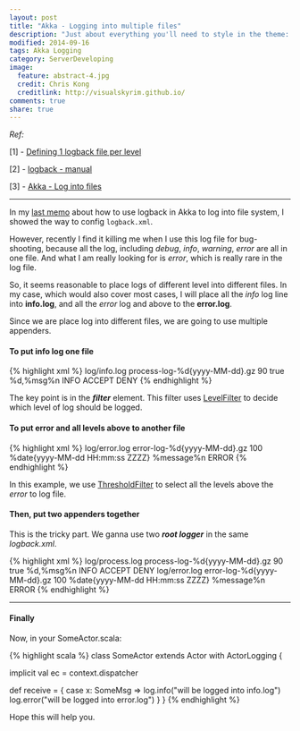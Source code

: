 ```yaml
---
layout: post
title: "Akka - Logging into multiple files"
description: "Just about everything you'll need to style in the theme: headings, paragraphs, blockquotes, tables, code blocks, and more."
modified: 2014-09-16
tags: Akka Logging
category: ServerDeveloping
image:
  feature: abstract-4.jpg
  credit: Chris Kong
  creditlink: http://visualskyrim.github.io/
comments: true
share: true
---
```



*Ref:*

[1] - [Defining 1 logback file per level](http://stackoverflow.com/a/9344385/1105455)

[2] - [logback - manual](http://logback.qos.ch/manual/filters.html#levelFilter)

[3] - [Akka - Log into files](http://qiita.com/visualskyrim/items/8aa73b1136180660234e)

***

In my [last memo](http://qiita.com/visualskyrim/items/8aa73b1136180660234e) about how to use logback in Akka to log into file system, I showed the way to config `logback.xml`.

However, recently I find it killing me when I use this log file for bug-shooting, because all the log, including *debug*, *info*, *warning*, *error* are all in one file. And what I am really looking for is *error*, which is really rare in the log file.

So, it seems reasonable to place logs of different level into different files. In my case, which would also cover most cases, I will place all the *info* log line into **info.log**, and all the *error* log and above to the **error.log**.

Since we are place log into different files, we are going to use multiple appenders.

#### To put info log one file

{% highlight xml %}
  <appender name="FILE" class="ch.qos.logback.core.rolling.RollingFileAppender">
        <file>log/info.log</file>
        <rollingPolicy class="ch.qos.logback.core.rolling.TimeBasedRollingPolicy">
            <!-- Daily rollover with compression -->
            <fileNamePattern>process-log-%d{yyyy-MM-dd}.gz</fileNamePattern>
            <!-- keep 30 days worth of history -->
            <maxHistory>90</maxHistory>
        </rollingPolicy>
        <append>true</append>
        <!-- encoders are assigned the type
             ch.qos.logback.classic.encoder.PatternLayoutEncoder by default -->
        <encoder>
            <pattern>%d,%msg%n</pattern>
        </encoder>
        <filter class="ch.qos.logback.classic.filter.LevelFilter">
            <level>INFO</level>
            <onMatch>ACCEPT</onMatch>
            <onMismatch>DENY</onMismatch>
        </filter>
    </appender>
{% endhighlight %}

The key point is in the ***filter*** element. This filter uses [LevelFilter](http://logback.qos.ch/manual/filters.html#levelFilter) to decide which level of log should be logged.


#### To put error and all levels above to another file

{% highlight xml %}
  <appender name="ERROR_FILE" class = "ch.qos.logback.core.rolling.RollingFileAppender">
        <file>
            log/error.log
        </file>
        <rollingPolicy class="ch.qos.logback.core.rolling.TimeBasedRollingPolicy">
            <!-- daily rollover with compression -->
            <fileNamePattern>error-log-%d{yyyy-MM-dd}.gz</fileNamePattern>
            <!-- keep 1 week worth of history -->
            <maxHistory>100</maxHistory>
        </rollingPolicy>
        <encoder>
            <pattern>%date{yyyy-MM-dd HH:mm:ss ZZZZ} %message%n</pattern>
        </encoder>
        <filter class="ch.qos.logback.classic.filter.ThresholdFilter">
            <level>ERROR</level>
        </filter>
    </appender>
{% endhighlight %}

In this example, we use [ThresholdFilter](http://logback.qos.ch/manual/filters.html#thresholdFilter) to select all the levels above the *error* to log file.

#### Then, put two appenders together

This is the tricky part. We ganna use two ***root logger*** in the same *logback.xml*.

{% highlight xml %}
<configuration>
    <appender name="FILE" class="ch.qos.logback.core.rolling.RollingFileAppender">
        <file>log/process.log</file>
        <rollingPolicy class="ch.qos.logback.core.rolling.TimeBasedRollingPolicy">
            <!-- Daily rollover with compression -->
            <fileNamePattern>process-log-%d{yyyy-MM-dd}.gz</fileNamePattern>
            <!-- keep 30 days worth of history -->
            <maxHistory>90</maxHistory>
        </rollingPolicy>
        <append>true</append>
        <!-- encoders are assigned the type
             ch.qos.logback.classic.encoder.PatternLayoutEncoder by default -->
        <encoder>
            <pattern>%d,%msg%n</pattern>
        </encoder>
        <filter class="ch.qos.logback.classic.filter.LevelFilter">
            <level>INFO</level>
            <onMatch>ACCEPT</onMatch>
            <onMismatch>DENY</onMismatch>
        </filter>
    </appender>
    <appender name="ERROR_FILE" class = "ch.qos.logback.core.rolling.RollingFileAppender">
        <file>
            log/error.log
        </file>
        <rollingPolicy class="ch.qos.logback.core.rolling.TimeBasedRollingPolicy">
            <!-- daily rollover with compression -->
            <fileNamePattern>error-log-%d{yyyy-MM-dd}.gz</fileNamePattern>
            <!-- keep 1 week worth of history -->
            <maxHistory>100</maxHistory>
        </rollingPolicy>
        <encoder>
            <pattern>%date{yyyy-MM-dd HH:mm:ss ZZZZ} %message%n</pattern>
        </encoder>
        <filter class="ch.qos.logback.classic.filter.ThresholdFilter">
            <level>ERROR</level>
        </filter>
    </appender>
    <root level="ERROR">
        <appender-ref ref="ERROR_FILE" />
    </root>
    <root level="INFO">
        <appender-ref ref="FILE" />
    </root>
</configuration>
{% endhighlight %}

***

#### Finally

Now, in your SomeActor.scala:

{% highlight scala %}
class SomeActor extends Actor with ActorLogging {

  implicit val ec = context.dispatcher

  def receive = {
    case x: SomeMsg =>
      log.info("will be logged into info.log")
      log.error("will be logged into error.log")
  }
}
{% endhighlight %}

Hope this will help you.
